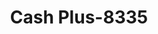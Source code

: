 ---
f_zip-code: 49684
f_state-code: MI
title: Cash Plus-8335
f_phone: 231-946-2274
f_city-only: Traverse City
f_address: 520 W 14th Street Unit B Traverse City
f_location-unique-id: '8335'
slug: cash-plus-8335
updated-on: '2024-05-30T13:46:58.046Z'
created-on: '2024-05-30T13:36:59.803Z'
published-on: '2024-05-30T13:54:32.469Z'
f_city-state: cms/city/traverse-city-mi.md
f_company: cms/company/cash-plus.md
f_state: cms/state/michigan.md
layout: '[payday-loan].html'
tags: payday-loan
---